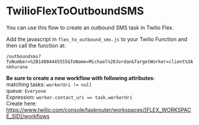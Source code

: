# TwilioFlexToOutboundSMS
You can use this flow to create an outbound SMS task in Twilio Flex.

Add the javascript in `flex_to_outbound_sms.js` to your Twilio Function and then call the function at: 

`/outboundsms?ToNumber=%2B14084445555&ToName=Michael%20Jordan&TargetWorker=client%3Ankhurana`

**Be sure to create a new workflow with following attributes**: \
matching tasks: `workerUri != null` \
queue: `Everyone` \
Expression: `worker.contact_uri == task.workerUri` \
Create here: https://www.twilio.com/console/taskrouter/workspaces/[FLEX_WORKSPACE_SID]/workflows
